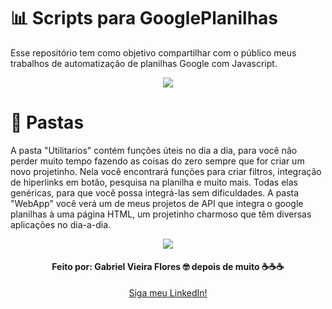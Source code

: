# 📊 Scripts para GooglePlanilhas
Esse repositório tem como objetivo compartilhar com o público meus trabalhos de automatização de planilhas Google com Javascript.

<center>
  <image src='https://user-images.githubusercontent.com/48156370/81830245-36d37880-9512-11ea-85c1-8773aca6f820.gif'>
</center>
  
# 📁 Pastas
A pasta "Utilitarios" contém funções úteis no dia a dia, para você não perder muito tempo fazendo as coisas do zero sempre que for
criar um novo projetinho. 
Nela você encontrará funções para criar filtros, integração de hiperlinks em botão, pesquisa na planilha e muito mais. Todas elas genéricas, para que você possa integrá-las sem dificuldades.
A pasta "WebApp" você verá um de meus projetos de API que integra o google planilhas à uma página HTML, um projetinho charmoso que têm diversas aplicações no dia-a-dia.

<center>
  <image src='https://user-images.githubusercontent.com/48156370/81830717-ce38cb80-9512-11ea-8e3d-a67611fb7b73.gif'>
</center>

<h4 align = "center">
Feito por: Gabriel Vieira Flores 🤓
depois de muito ☕☕☕
</h4>

<center>
  <a href='https://www.linkedin.com/in/gvieiraf/'>Siga meu LinkedIn!</a>
</center>
